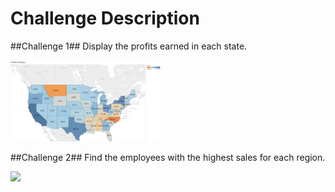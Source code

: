 # Challenge Description

##Challenge 1##
Display the profits earned in each state.

<img src="Challenge 1/chart.png" width="240">


##Challenge 2##
Find the employees with the highest sales for each region.

<img src="/Challenge 2/chart.png" width="240">
